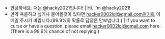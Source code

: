 - 안녕하세요. 저는 @hacky2021입니다! | Hi. I'm @hacky2021!
- 만약 욕을하고 싶거나 물어볼것이 있다면 hacker0002lol@gmail.com여기로 이메일 주시기 바랍니다.(99.9%의 확률로 답장은 안보냅니다.) | If you want to curse or have a question, please email hacker0002lol@gmail.com here. (There is a 99.9% chance of not replying.)

<!---
hacky2021/hacky2021 is a ✨ special ✨ repository because its `README.md` (this file) appears on your GitHub profile.
You can click the Preview link to take a look at your changes.
--->

